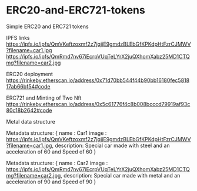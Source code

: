 # ERC20-and-ERC721-tokens
Simple ERC20 and ERC721 tokens

IPFS links
 https://ipfs.io/ipfs/QmVKeftzoxmf2z7jqjjE9gmdzBLEbGfKPKdpHtFzrCJMWV?filename=car1.jpg
 https://ipfs.io/ipfs/QmRmd7nv67iEcrpVUqTeLYrX2juQXhomXabz25MD1CTQmg?filename=car2.jpg

ERC20 deployment
https://rinkeby.etherscan.io/address/0x71d70bb544f44b90bb16180fec581817ab66bf54#code

ERC721 and Minting of Two Nft
https://rinkeby.etherscan.io/address/0x5c61776f4c8b008bcccd79919af93c80c18b2642#code

Metal data structure

Metadata structure: {
               name : Car1
               image : https://ipfs.io/ipfs/QmVKeftzoxmf2z7jqjjE9gmdzBLEbGfKPKdpHtFzrCJMWV?filename=car1.jpg,
               description: Special car made with steel and an acceleration of 60 and Speed of 60
     }

Metadata structure:
    {
               name : Car2
               image : https://ipfs.io/ipfs/QmRmd7nv67iEcrpVUqTeLYrX2juQXhomXabz25MD1CTQmg?filename=car2.jpg,
               description: Special car made with metal and an acceleration of 90 and Speed of 90
     }

     